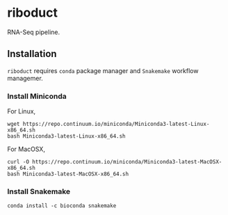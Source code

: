 # riboduct
RNA-Seq pipeline.

## Installation
`riboduct` requires `conda` package manager and `Snakemake` workflow managemer.

### Install Miniconda
For Linux,
```
wget https://repo.continuum.io/miniconda/Miniconda3-latest-Linux-x86_64.sh
bash Miniconda3-latest-Linux-x86_64.sh
```
For MacOSX,
```
curl -O https://repo.continuum.io/miniconda/Miniconda3-latest-MacOSX-x86_64.sh
bash Miniconda3-latest-MacOSX-x86_64.sh
```

### Install Snakemake
```
conda install -c bioconda snakemake
```
